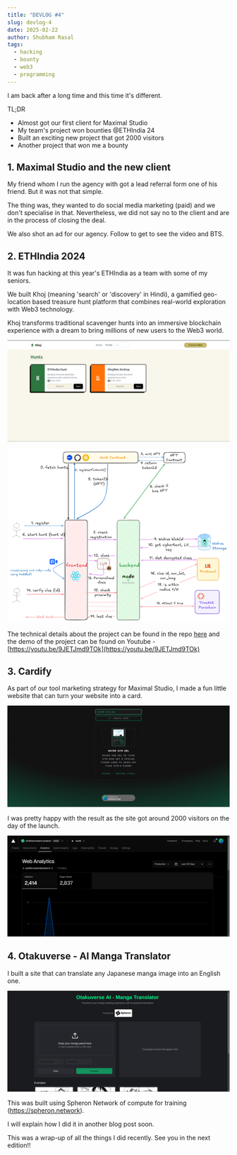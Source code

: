 ```yaml
---
title: "DEVLOG #4"
slug: devlog-4
date: 2025-02-22
author: Shubham Rasal
tags:
  - hacking
  - bounty
  - web3
  - programming
---
```

I am back after a long time and this time it's different.

TL;DR

- Almost got our first client for Maximal Studio
- My team's project won bounties @ETHIndia 24
- Built an exciting new project that got 2000 visitors
- Another project that won me a bounty

## 1. Maximal Studio and the new client

My friend whom I run the agency with got a lead referral form one of his friend. But it was not that simple. 

The thing was, they wanted to do social media marketing (paid) and we don't specialise in that. Nevertheless, we did not say no to the client and are in the process of closing the deal.

We also shot an ad for our agency. Follow to get to see the video and BTS.

## 2. ETHIndia 2024

It was fun hacking at this year's ETHIndia as a team with some of my seniors. 

We built Khoj (meaning 'search' or 'discovery' in Hindi), a gamified geo-location based treasure hunt platform that combines real-world exploration with Web3 technology. 

Khoj transforms traditional scavenger hunts into an immersive blockchain experience with a dream to bring millions of new users to the Web3 world.

![Khoj Website](khoj.png)

![Khoj App's Architecture](khoj_arch.png)

The technical details about the project can be found in the repo [here](https://github.com/marcdhi/Khoj) and the demo of the project can be found on Youtube - [https://youtu.be/9JETJmd9TOk](https://youtu.be/9JETJmd9TOk)


## 3. Cardify

As part of our tool marketing strategy for Maximal Studio, I made a fun little website that can turn your website into a card.

![Cardify](cardify.png)

I was pretty happy with the result as the site got around 2000 visitors on the day of the launch. 

![Cardify Visitors](cardify_visitors.png)

## 4. Otakuverse - AI Manga Translator

I built a site that can translate any Japanese manga image into an English one. 

![Otakuverse](otakuverse.png)

This was built using Spheron Network of compute for training (https://spheron.network).

I will explain how I did it in another blog post soon.

This was a wrap-up of all the things I did recently. See you in the next edition!!